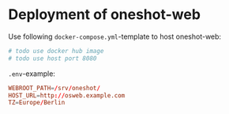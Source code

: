 # Deployment of oneshot-web

Use following `docker-compose.yml`-template to host oneshot-web:

```yml
# todo use docker hub image
# todo use host port 8080
```

`.env`-example:

```conf
WEBROOT_PATH=/srv/oneshot/
HOST_URL=http://osweb.example.com
TZ=Europe/Berlin
```
